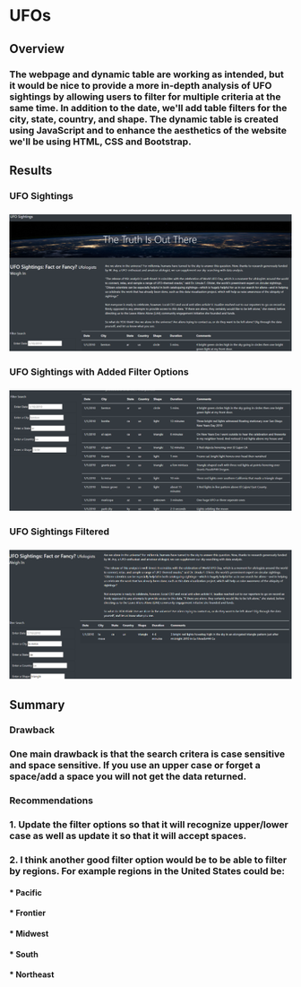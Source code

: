 # UFOs

## Overview
### The webpage and dynamic table are working as intended, but it would be nice to provide a more in-depth analysis of UFO sightings by allowing users to filter for multiple criteria at the same time. In addition to the date, we'll add table filters for the city, state, country, and shape. The dynamic table is created using JavaScript and to enhance the aesthetics of the website we'll be using HTML, CSS and Bootstrap.

## Results
### UFO Sightings
### ![image](https://github.com/slafton/UFOs/blob/main/static/images/UFO%20Sightings.png)

### UFO Sightings with Added Filter Options
### ![image](https://github.com/slafton/UFOs/blob/main/static/images/Added%20Filters.png)

### UFO Sightings Filtered
### ![image](https://github.com/slafton/UFOs/blob/main/static/images/Filtered.png)

## Summary
### Drawback
### One main drawback is that the search critera is case sensitive and space sensitive. If you use an upper case or forget a space/add a space you will not get the data returned. 


### Recommendations
### 1. Update the filter options so that it will recognize upper/lower case as well as update it so that it will accept spaces.

### 2. I think another good filter option would be to be able to filter by regions. For example regions in the United States could be: 
#### * Pacific
#### * Frontier
#### * Midwest
#### * South
#### * Northeast
